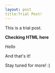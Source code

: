 ```yaml
---
layout: post
title:Trial Post!
---
```


This is a trial post.

<b>Checking HTML here</b>

<i>Hello</i>

And that's it!

Stay tuned for more! :)